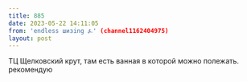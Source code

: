 ```yaml
---
title: 885
date: 2023-05-22 14:11:05
from: 'endless шизing ⍼' (channel1162404975)
layout: post
---
```


ТЦ Щелковский крут, там есть ванная в которой можно полежать. рекомендую
